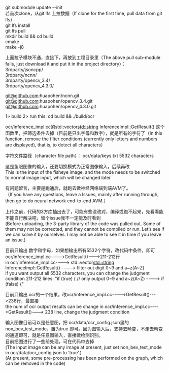 git submodule update --init  
若首次clone，从git lfs 上拉数据（If clone for the first time, pull data from git lfs）    
git lfs install  
git lfs pull  
mkdir build && cd build  
cmake ..  
make -j8  


上面拉子模块不通，直接下，再放到工程目录里（The above pull sub-module fails, just download it and put it in the project directory）：  
3rdparty/jsoncpp/  
3rdparty/ncnn/  
3rdparty/opencv_3.4/  
3rdparty/opencv_4.3.0/  
  
  
git@github.com:huapohen/ncnn.git  
git@github.com:huapohen/opencv_3.4.git  
git@github.com:huapohen/opencv_4.3.0.git  


1> build
2> run this:  cd build && ./build/ocr  

ocr/inference_impl.cc的std::vector<std::string> InferenceImpl::GetResult() 这个函数里，把筛选条件去掉（目前是只出字母和数字），就是所有的字符了（In this function, remove the filter conditions (currently only letters and numbers are displayed), that is, to detect all characters）  

字符文件路径（character file path）： ocr/data/keys.txt   5532 characters


这是鱼眼图像的输入，还要切换模式为正常图像输入，后续再改  
This is the input of the fisheye image, and the mode needs to be switched to normal image input, which will be changed later


有问题留言，主要是跑通后，就跑去做神经网络端到端AVM了。  
（If you have any questions, leave a Issues, mainly after running through, then go to do neural network end-to-end AVM.）  

上传之前，代码的3方库抽出去了，可能有些没改对，编译或跑不起来，先看看能不能自行解决吧，留个issue我不一定能及时看到  
(Before uploading, the 3-party library of the code was pulled out. Some of them may not be corrected, and they cannot be compiled or run. Let’s see if we can solve it by ourselves. I may not be able to see it in time if you leave an issue.)


目前只输出 数字和字母，如果想输出所有5532个字符，改代码中条件，即可 ocr/inference_impl.cc---->GetResult()--->211-212行  
in  ocr/inference_impl.cc----> std::vector<std::string> InferenceImpl::GetResult() ----> filter out digit 0~9 and a~z(A~Z)    
if you want output all 5532 characters, you can change the judgment condition 211-212 lines:  "if (true) { // only output 0~9 and a~z(A~Z)  ---->  if (false) {"   

目前只输出 ocr的一个结果，改ocr/inference_impl.cc---->GetResult()--->238行，最直接   
the num of ocr output results can be change in ocr/inference_impl.cc---->GetResult()---> 238 line, change the judgment condition  


输入图像目前可以是任意图，把 ocr/data/ocr_config.json里的non_bev_test_mode，置为true 即可。因为图输入后，支持去畸变，不走去畸变的通道即可，就是任意图输入，直接做检测识别。  
目前把图进行了一些前处理，可在代码中去掉  
(The input image can be any image at present, just set non_bev_test_mode in ocr/data/ocr_config.json to 'true'.)   
(At present, some pre-processing has been performed on the graph, which can be removed in the code)  

